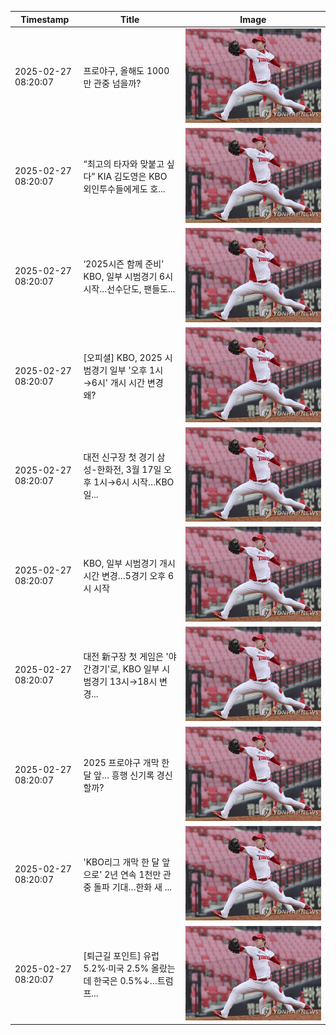 | Timestamp           | Title                             | Image                                     |
|---------------------|-----------------------------------|-------------------------------------------|
| 2025-02-27 08:20:07 | 프로야구, 올해도 1000만 관중 넘을까? | ![Image](images/1740644405120_KBO_KIA_삼성_LG_두산_KT_SSG_한화_롯데_NC_키움_image.png) |
| 2025-02-27 08:20:07 | “최고의 타자와 맞붙고 싶다” KIA 김도영은 KBO 외인투수들에게도 호... | ![Image](images/1740644405120_KBO_KIA_삼성_LG_두산_KT_SSG_한화_롯데_NC_키움_image.png) |
| 2025-02-27 08:20:07 | ‘2025시즌 함께 준비’ KBO, 일부 시범경기 6시 시작…선수단도, 팬들도... | ![Image](images/1740644405120_KBO_KIA_삼성_LG_두산_KT_SSG_한화_롯데_NC_키움_image.png) |
| 2025-02-27 08:20:07 | [오피셜] KBO, 2025 시범경기 일부 '오후 1시→6시' 개시 시간 변경 왜? | ![Image](images/1740644405120_KBO_KIA_삼성_LG_두산_KT_SSG_한화_롯데_NC_키움_image.png) |
| 2025-02-27 08:20:07 | 대전 신구장 첫 경기 삼성-한화전, 3월 17일 오후 1시→6시 시작…KBO 일... | ![Image](images/1740644405120_KBO_KIA_삼성_LG_두산_KT_SSG_한화_롯데_NC_키움_image.png) |
| 2025-02-27 08:20:07 | KBO, 일부 시범경기 개시 시간 변경…5경기 오후 6시 시작 | ![Image](images/1740644405120_KBO_KIA_삼성_LG_두산_KT_SSG_한화_롯데_NC_키움_image.png) |
| 2025-02-27 08:20:07 | 대전 新구장 첫 게임은 '야간경기'로, KBO 일부 시범경기 13시→18시 변경... | ![Image](images/1740644405120_KBO_KIA_삼성_LG_두산_KT_SSG_한화_롯데_NC_키움_image.png) |
| 2025-02-27 08:20:07 | 2025 프로야구 개막 한 달 앞… 흥행 신기록 경신할까? | ![Image](images/1740644405120_KBO_KIA_삼성_LG_두산_KT_SSG_한화_롯데_NC_키움_image.png) |
| 2025-02-27 08:20:07 | 'KBO리그 개막 한 달 앞으로' 2년 연속 1천만 관중 돌파 기대…한화 새 ... | ![Image](images/1740644405120_KBO_KIA_삼성_LG_두산_KT_SSG_한화_롯데_NC_키움_image.png) |
| 2025-02-27 08:20:07 | [퇴근길 포인트] 유럽 5.2%·미국 2.5% 올랐는데 한국은 0.5%↓…트럼프... | ![Image](images/1740644405120_KBO_KIA_삼성_LG_두산_KT_SSG_한화_롯데_NC_키움_image.png) |
